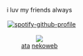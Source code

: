 <div align="center">

i luv my friends always
<br><br>⠀[![spotify-github-profile](https://spotify-github-profile.kittinanx.com/api/view?uid=31rympqtyf46ym7tw5hv5ed27tae&cover_image=true&theme=natemoo-re&show_offline=false&background_color=ffffff&interchange=false&bar_color=969696&bar_color_cover=false)](https://github.com/kittinan/spotify-github-profile)
<br><br>![](https://komarev.com/ghpvc/?username=saikoguramu&label=&color=grey&style=flat)
<br> <a href="https://yeuri.atabook.org" target="_blank">ata</a> <a href="https://bl8m.nekoweb.org/" target="_blank">nekoweb</a>
